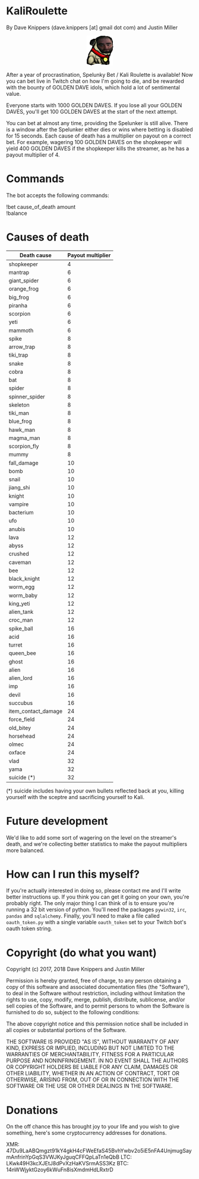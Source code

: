 # KaliRoulette
By Dave Knippers (dave.knippers [at] gmail dot com) and Justin Miller 

<p align="center">
<img src="justins_finest_work.png">
</p>

After a year of procrastination, Spelunky Bet / Kali Roulette is available! Now you can bet live in Twitch chat on how I'm going to die, and be rewarded with the bounty of GOLDEN DAVE idols, which hold a lot of sentimental value.

Everyone starts with 1000 GOLDEN DAVES. If you lose all your GOLDEN DAVES, you'll get 100 GOLDEN DAVES at the start of the next attempt.

You can bet at almost any time, providing the Spelunker is still alive. There is a window after the Spelunker either dies or wins where betting is disabled for 15 seconds. Each cause of death has a multiplier on payout on a correct bet. For example, wagering 100 GOLDEN DAVES on the shopkeeper will yield 400 GOLDEN DAVES if the shopkeeper kills the streamer, as he has a payout multiplier of 4.

# Commands
The bot accepts the following commands:

!bet cause_of_death amount  
!balance

# Causes of death
| Death cause | Payout multiplier |
| ----------- | ----------------- |
| shopkeeper | 4 |
| mantrap | 6 |
| giant_spider | 6 |
| orange_frog | 6 |
| big_frog | 6 |
| piranha | 6 |
| scorpion | 6 |
| yeti | 6 |
| mammoth | 6 |
| spike | 8 |
| arrow_trap |8 |
| tiki_trap |8 |
| snake | 8 |
| cobra | 8 |
| bat | 8 |
| spider | 8 |
| spinner_spider | 8 |
| skeleton | 8 |
| tiki_man | 8 |
| blue_frog | 8 |
| hawk_man | 8 |
| magma_man | 8 |
| scorpion_fly |8 |
| mummy | 8 |
| fall_damage | 10 |
| bomb | 10 |
| snail | 10 |
| jiang_shi | 10 |
| knight | 10 |
| vampire | 10 |
| bacterium | 10 |
| ufo | 10 |
| anubis | 10 |
| lava | 12 |
| abyss | 12 |
| crushed | 12 |
| caveman | 12 |
| bee | 12 |
| black_knight | 12 |
| worm_egg | 12 |
| worm_baby | 12 |
| king_yeti | 12 |
| alien_tank | 12 |
| croc_man | 12 |
| spike_ball | 16 |
| acid | 16 |
| turret | 16 |
| queen_bee| 16 |
| ghost | 16 |
| alien | 16 |
| alien_lord | 16 |
| imp | 16 |
| devil | 16 |
| succubus | 16 |
| item_contact_damage | 24 |
| force_field | 24 |
| old_bitey | 24 |
| horsehead | 24 |
| olmec | 24 |
| oxface | 24 |
| vlad | 32 |
| yama | 32 |
| suicide (*) | 32 |

(*) suicide includes having your own bullets reflected back at you, killing yourself with the sceptre and sacrificing yourself to Kali.

# Future development

We'd like to add some sort of wagering on the level on the streamer's death, and we're collecting better statistics to make the payout multipliers more balanced.

# How can I run this myself?

If you're actually interested in doing so, please contact me and I'll write better instructions up. If you think you can get it going on your own, you're probably right. The only major thing I can think of is to ensure you're running a 32 bit version of python. You'll need the packages `pywin32`, `irc`, `pandas` and `sqlalchemy`. Finally, you'll need to make a file called `oauth_token.py` with a single variable `oauth_token` set to your Twitch bot's oauth token string.

# Copyright (do what you want)
Copyright (c) 2017, 2018 Dave Knippers and Justin Miller

Permission is hereby granted, free of charge, to any person obtaining a copy
of this software and associated documentation files (the "Software"), to deal
in the Software without restriction, including without limitation the rights
to use, copy, modify, merge, publish, distribute, sublicense, and/or sell
copies of the Software, and to permit persons to whom the Software is
furnished to do so, subject to the following conditions:

The above copyright notice and this permission notice shall be included in all
copies or substantial portions of the Software.

THE SOFTWARE IS PROVIDED "AS IS", WITHOUT WARRANTY OF ANY KIND, EXPRESS OR
IMPLIED, INCLUDING BUT NOT LIMITED TO THE WARRANTIES OF MERCHANTABILITY,
FITNESS FOR A PARTICULAR PURPOSE AND NONINFRINGEMENT. IN NO EVENT SHALL THE
AUTHORS OR COPYRIGHT HOLDERS BE LIABLE FOR ANY CLAIM, DAMAGES OR OTHER
LIABILITY, WHETHER IN AN ACTION OF CONTRACT, TORT OR OTHERWISE, ARISING FROM,
OUT OF OR IN CONNECTION WITH THE SOFTWARE OR THE USE OR OTHER DEALINGS IN THE
SOFTWARE.

# Donations
On the off chance this has brought joy to your life and you wish to give something, here's some cryptocurrency addresses for donations.

XMR: 47Du9LaABQmgzt91kY4gkH4cFWeEfaS45BvhYwbv2o5iE5nFA4UnjmugSaymAnfrinYpGqS3VWJKyJguqCFFQpLaTn1eQbB
LTC: LKwk49H3kcXJEtJ8dPvXzHaKVSrmASS3Kz
BTC: 14nWWjyktGzoy6kWuFn8isXmdmHdLRxtrD

